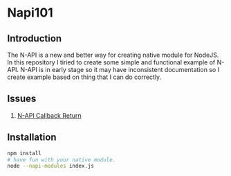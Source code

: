 # Napi101

## Introduction
The N-API is a new and better way for creating native module for NodeJS.
In this repository I tiried to create some simple and functional example of N-API.
N-API is in early stage so it may have inconsistent documentation so I create example
based on thing that I can do correctly.

## Issues
1. [N-API Callback Return](https://github.com/nodejs/node/issues/13562)

## Installation
```sh
npm install
# have fun with your native module.
node --napi-modules index.js
```
